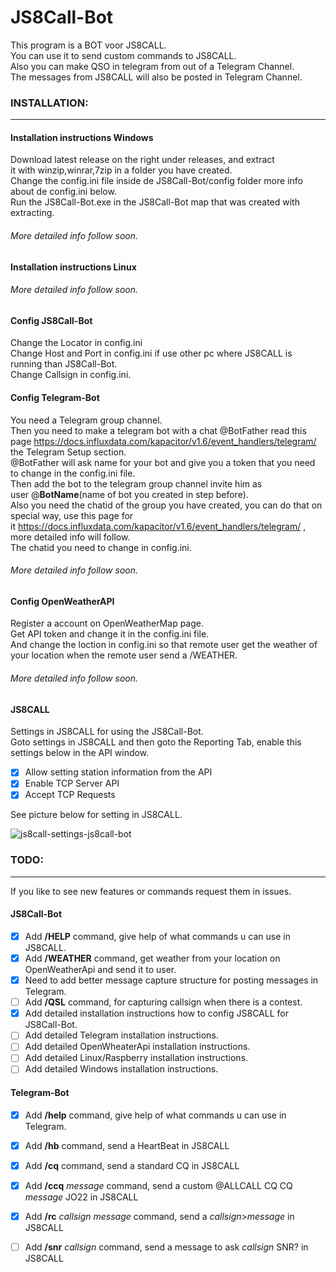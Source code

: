 # JS8Call-Bot
This program is a BOT voor JS8CALL.<br> 
You can use it to send custom commands to JS8CALL.<br>
Also you can make QSO in telegram from out of a Telegram Channel.<br>
The messages from JS8CALL will also be posted in Telegram Channel.<br>


### INSTALLATION:
---

#### Installation instructions Windows

Download latest release on the right under releases, and extract<br>
it with winzip,winrar,7zip in a folder you have created.<br>
Change the config.ini file inside de JS8Call-Bot/config folder more info about de config.ini below.<br>
Run the JS8Call-Bot.exe in the JS8Call-Bot map that was created with extracting.<br>

###### More detailed info follow soon.


#### Installation instructions Linux

###### More detailed info follow soon.


#### Config JS8Call-Bot

Change the Locator in config.ini<br>
Change Host and Port in config.ini if use other pc where JS8CALL is running than JS8Call-Bot.<br>
Change Callsign in config.ini.<br>


#### Config Telegram-Bot

You need a Telegram group channel.<br>
Then you need to make a telegram bot with a chat @BotFather read this<br> 
page https://docs.influxdata.com/kapacitor/v1.6/event_handlers/telegram/ the Telegram Setup section.<br>
@BotFather will ask name for your bot and give you a token that you need to change in the config.ini file.<br>
Then add the bot to the telegram group channel invite him as<br>
user @**BotName**(name of bot you created in step before).<br>
Also you need the chatid of the group you have created, you can do that on special way, use this page for<br> 
it https://docs.influxdata.com/kapacitor/v1.6/event_handlers/telegram/ , more detailed info will follow.<br>
The chatid you need to change in config.ini.<br>

###### More detailed info follow soon.


#### Config OpenWeatherAPI

Register a account on OpenWeatherMap page.<br>
Get API token and change it in the config.ini file.<br>
And change the loction in config.ini so that remote user get the weather of your location when the remote user send a /WEATHER.<br>

###### More detailed info follow soon.


#### JS8CALL 

Settings in JS8CALL for using the JS8Call-Bot.<br>
Goto settings in JS8CALL and then goto the Reporting Tab, enable this settings below in the API window.<br>

- [x] Allow setting station information from the API
- [x] Enable TCP Server API
- [x] Accept TCP Requests

See picture below for setting in JS8CALL.<br>

![js8call-settings-js8call-bot](https://user-images.githubusercontent.com/60797474/199588064-5dd681f6-984e-4e30-874b-0bb7659e6045.png)


### TODO:
---

If you like to see new features or commands request them in issues.<br>


#### JS8Call-Bot

- [x] Add **/HELP** command, give help of what commands u can use in JS8CALL. 
- [x] Add **/WEATHER** command, get weather from your location on OpenWeatherApi and send it to user.
- [x] Need to add better message capture structure for posting messages in Telegram.
- [ ] Add **/QSL** command, for capturing callsign when there is a contest.
- [x] Add detailed installation instructions how to config JS8CALL for JS8Call-Bot.
- [ ] Add detailed Telegram installation instructions.
- [ ] Add detailed OpenWheaterApi installation instructions.
- [ ] Add detailed Linux/Raspberry installation instructions.
- [ ] Add detailed Windows installation instructions.

#### Telegram-Bot

- [x] Add **/help** command, give help of what commands u can use in Telegram.
- [x] Add **/hb** command, send a HeartBeat in JS8CALL
- [x] Add **/cq** command, send a standard CQ in JS8CALL
- [x] Add **/ccq** *message* command, send a custom @ALLCALL CQ CQ *message* JO22 in JS8CALL
- [x] Add **/rc** *callsign* *message* command, send a *callsign*>*message* in JS8CALL
- [ ] Add **/snr** *callsign* command, send a message to ask *callsign* SNR? in JS8CALL



